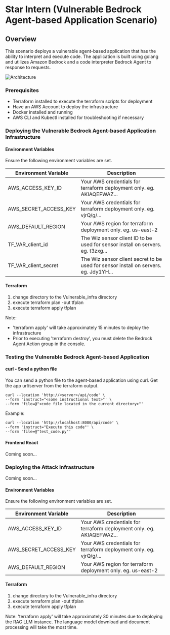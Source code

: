# Star Intern (Vulnerable Bedrock Agent-based Application Scenario)

## Overview
This scenario deploys a vulnerable agent-based application that has the ability to interpret and execute code.
The application is built using golang and utilizes Amazon Bedrock and a code interpreter Bedrock Agent to response to requests.

![Architecture](https://raw.githubusercontent.com/jefferyfry/star-intern/refs/heads/main/images/arch.png)

### Prerequisites

* Terraform installed to execute the terraform scripts for deployment
* Have an AWS Account to deploy the infrastructure
* Docker installed and running
* AWS CLI and Kubectl installed for troubleshooting if necessary

### Deploying the Vulnerable Bedrock Agent-based Application Infrastructure

#### Environment Variables
Ensure the following environment variables are set.

| Environment Variable           | Description                                                                              |
|--------------------------------|------------------------------------------------------------------------------------------|
| AWS_ACCESS_KEY_ID              | Your AWS credentials for terraform deployment only. eg. AKIAQEFWAZ...                    |
| AWS_SECRET_ACCESS_KEY          | Your AWS credentials for terraform deployment only. eg. vjrQ/g/...                       |
| AWS_DEFAULT_REGION             | Your AWS region for terraform deployment only. eg. us-east-2                             |
| TF_VAR_client_id               | The Wiz sensor client ID to be used for sensor install on servers. eg. t3zxg...          |
| TF_VAR_client_secret           | The Wiz sensor client secret to be used for sensor install on servers. eg. Jdy1YH...     |

#### Terraform

1. change directory to the Vulnerable_infra directory
2. execute terraform plan -out tfplan
3. execute terraform apply tfplan

Note: 
* 'terraform apply' will take approximately 15 minutes to deploy the infrastructure
* Prior to executing 'terraform destroy', you must delete the Bedrock Agent Action group in the console.

### Testing the Vulnerable Bedrock Agent-based Application

#### curl - Send a python file

You can send a python file to the agent-based application using curl. Get the app url/server from the terraform output.

```
curl --location 'http://<server>/api/code' \
--form 'instruct="<some instructional text>"' \
--form 'file=@"<code file located in the current directory>"'
```

Example:
```
curl --location 'http://localhost:8080/api/code' \
--form 'instruct="Execute this code"' \
--form 'file=@"test_code.py"'
```

#### Frontend React

Coming soon...

### Deploying the Attack Infrastructure

Coming soon...

#### Environment Variables
Ensure the following environment variables are set.

| Environment Variable           | Description                                                                              |
|--------------------------------|------------------------------------------------------------------------------------------|
| AWS_ACCESS_KEY_ID              | Your AWS credentials for terraform deployment only. eg. AKIAQEFWAZ...                    |
| AWS_SECRET_ACCESS_KEY          | Your AWS credentials for terraform deployment only. eg. vjrQ/g/...                       |
| AWS_DEFAULT_REGION             | Your AWS region for terraform deployment only. eg. us-east-2                             |

#### Terraform

1. change directory to the Vulnerable_infra directory
2. execute terraform plan -out tfplan
3. execute terraform apply tfplan

Note: 'terraform apply' will take approximately 30 minutes due to deploying the RAG LLM instance.
The language model download and document processing will take the most time.
